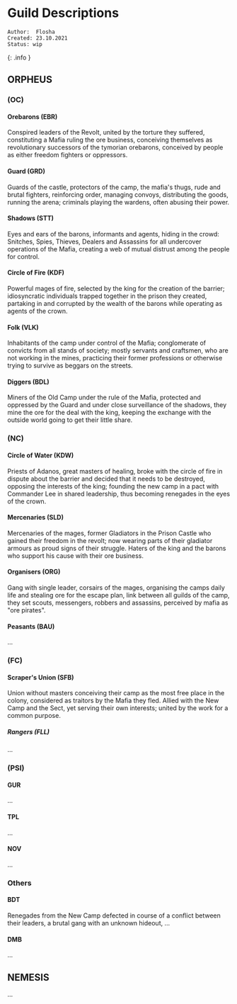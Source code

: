 # Guild Descriptions

```
Author:  Flosha
Created: 23.10.2021
Status: wip
```
{: .info }

<!-- TOC_PLACEHOLDER -->

## ORPHEUS

### (OC)

#### Orebarons (EBR)
Conspired leaders of the Revolt, united by the torture they suffered, constituting a Mafia ruling the ore business, conceiving themselves as revolutionary successors of the tymorian orebarons, conceived by people as either freedom fighters or oppressors.

#### Guard (GRD)
Guards of the castle, protectors of the camp, the mafia's thugs, rude and brutal fighters, reinforcing order, managing convoys, distributing the goods, running the arena; criminals playing the wardens, often abusing their power.

#### Shadows (STT)
Eyes and ears of the barons, informants and agents, hiding in the crowd: Snitches, Spies, Thieves, Dealers and Assassins for all undercover operations of the Mafia, <!--operating from a secret headquarter,--> creating a web of mutual distrust among the people for control.

#### Circle of Fire (KDF)
Powerful mages of fire, selected by the king for the creation of the barrier; idiosyncratic individuals trapped together in the prison they created, <!--based in the former chapel,--> partaking in and corrupted by the wealth of the barons while operating as agents of the crown.

#### Folk (VLK)
Inhabitants of the camp under control of the Mafia; conglomerate of convicts from all stands of society; mostly servants and craftsmen, who are not working in the mines, practicing their former professions or otherwise trying to survive as beggars on the streets.

#### Diggers (BDL)
Miners of the Old Camp under the rule of the Mafia, protected and oppressed by the Guard and under close surveillance of the shadows, they mine the ore for the deal with the king, keeping the exchange with the outside world going to get their little share. 


### (NC)

#### Circle of Water (KDW)
Priests of Adanos, great masters of healing, broke with the circle of fire in dispute about the barrier and decided that it needs to be destroyed, opposing the interests of the king; founding the new camp in a pact with Commander Lee in shared leadership, thus becoming renegades in the eyes of the crown.

#### Mercenaries (SLD)
Mercenaries of the mages, former Gladiators in the Prison Castle who gained their freedom in the revolt; now wearing parts of their gladiator armours as proud signs of their struggle. Haters of the king and the barons who support his cause with their ore business. 

#### Organisers (ORG)
Gang with single leader, corsairs of the mages, organising the camps daily life and stealing ore for the escape plan, link between all guilds of the camp, they set scouts, messengers, robbers and assassins, perceived by mafia as "ore pirates".
           
#### Peasants (BAU)
...  


### (FC)
     
#### Scraper's Union (SFB)
Union without masters conceiving their camp as the most free place in the colony, considered as traitors by the Mafia they fled. Allied with the New Camp and the Sect, yet serving their own interests; united by the work for a common purpose.

##### Rangers (FLL)
...


### (PSI)

#### GUR
...

#### TPL
...
     
#### NOV
...
            

### Others

#### BDT
Renegades from the New Camp defected in course of a conflict between their leaders, a brutal gang with an unknown hideout, ...


#### DMB
...


## NEMESIS

...
